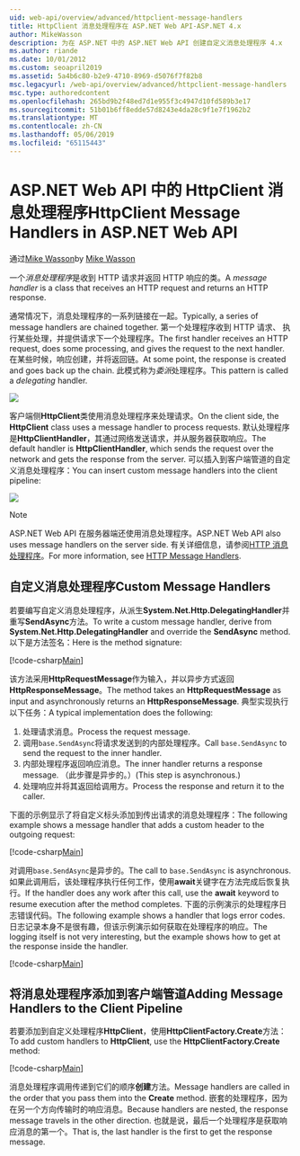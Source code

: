 ```yaml
---
uid: web-api/overview/advanced/httpclient-message-handlers
title: HttpClient 消息处理程序在 ASP.NET Web API-ASP.NET 4.x
author: MikeWasson
description: 为在 ASP.NET 中的 ASP.NET Web API 创建自定义消息处理程序 4.x
ms.author: riande
ms.date: 10/01/2012
ms.custom: seoapril2019
ms.assetid: 5a4b6c80-b2e9-4710-8969-d5076f7f82b8
msc.legacyurl: /web-api/overview/advanced/httpclient-message-handlers
msc.type: authoredcontent
ms.openlocfilehash: 265bd9b2f48ed7d1e955f3c4947d10fd589b3e17
ms.sourcegitcommit: 51b01b6ff8edde57d8243e4da28c9f1e7f1962b2
ms.translationtype: MT
ms.contentlocale: zh-CN
ms.lasthandoff: 05/06/2019
ms.locfileid: "65115443"
---
```

# <a name="httpclient-message-handlers-in-aspnet-web-api"></a><span data-ttu-id="85c59-103">ASP.NET Web API 中的 HttpClient 消息处理程序</span><span class="sxs-lookup"><span data-stu-id="85c59-103">HttpClient Message Handlers in ASP.NET Web API</span></span>

<span data-ttu-id="85c59-104">通过[Mike Wasson](https://github.com/MikeWasson)</span><span class="sxs-lookup"><span data-stu-id="85c59-104">by [Mike Wasson](https://github.com/MikeWasson)</span></span>

<span data-ttu-id="85c59-105">一个*消息处理程序*是收到 HTTP 请求并返回 HTTP 响应的类。</span><span class="sxs-lookup"><span data-stu-id="85c59-105">A *message handler* is a class that receives an HTTP request and returns an HTTP response.</span></span>

<span data-ttu-id="85c59-106">通常情况下，消息处理程序的一系列链接在一起。</span><span class="sxs-lookup"><span data-stu-id="85c59-106">Typically, a series of message handlers are chained together.</span></span> <span data-ttu-id="85c59-107">第一个处理程序收到 HTTP 请求、 执行某些处理，并提供请求下一个处理程序。</span><span class="sxs-lookup"><span data-stu-id="85c59-107">The first handler receives an HTTP request, does some processing, and gives the request to the next handler.</span></span> <span data-ttu-id="85c59-108">在某些时候，响应创建，并将返回链。</span><span class="sxs-lookup"><span data-stu-id="85c59-108">At some point, the response is created and goes back up the chain.</span></span> <span data-ttu-id="85c59-109">此模式称为*委派*处理程序。</span><span class="sxs-lookup"><span data-stu-id="85c59-109">This pattern is called a *delegating* handler.</span></span>

![](httpclient-message-handlers/_static/image1.png)

<span data-ttu-id="85c59-110">客户端侧**HttpClient**类使用消息处理程序来处理请求。</span><span class="sxs-lookup"><span data-stu-id="85c59-110">On the client side, the **HttpClient** class uses a message handler to process requests.</span></span> <span data-ttu-id="85c59-111">默认处理程序是**HttpClientHandler**，其通过网络发送请求，并从服务器获取响应。</span><span class="sxs-lookup"><span data-stu-id="85c59-111">The default handler is **HttpClientHandler**, which sends the request over the network and gets the response from the server.</span></span> <span data-ttu-id="85c59-112">可以插入到客户端管道的自定义消息处理程序：</span><span class="sxs-lookup"><span data-stu-id="85c59-112">You can insert custom message handlers into the client pipeline:</span></span>

![](httpclient-message-handlers/_static/image2.png)

> [!NOTE]
> <span data-ttu-id="85c59-113">ASP.NET Web API 在服务器端还使用消息处理程序。</span><span class="sxs-lookup"><span data-stu-id="85c59-113">ASP.NET Web API also uses message handlers on the server side.</span></span> <span data-ttu-id="85c59-114">有关详细信息，请参阅[HTTP 消息处理程序](http-message-handlers.md)。</span><span class="sxs-lookup"><span data-stu-id="85c59-114">For more information, see [HTTP Message Handlers](http-message-handlers.md).</span></span>

## <a name="custom-message-handlers"></a><span data-ttu-id="85c59-115">自定义消息处理程序</span><span class="sxs-lookup"><span data-stu-id="85c59-115">Custom Message Handlers</span></span>

<span data-ttu-id="85c59-116">若要编写自定义消息处理程序，从派生**System.Net.Http.DelegatingHandler**并重写**SendAsync**方法。</span><span class="sxs-lookup"><span data-stu-id="85c59-116">To write a custom message handler, derive from **System.Net.Http.DelegatingHandler** and override the **SendAsync** method.</span></span> <span data-ttu-id="85c59-117">以下是方法签名：</span><span class="sxs-lookup"><span data-stu-id="85c59-117">Here is the method signature:</span></span>

[!code-csharp[Main](httpclient-message-handlers/samples/sample1.cs)]

<span data-ttu-id="85c59-118">该方法采用**HttpRequestMessage**作为输入，并以异步方式返回**HttpResponseMessage**。</span><span class="sxs-lookup"><span data-stu-id="85c59-118">The method takes an **HttpRequestMessage** as input and asynchronously returns an **HttpResponseMessage**.</span></span> <span data-ttu-id="85c59-119">典型实现执行以下任务：</span><span class="sxs-lookup"><span data-stu-id="85c59-119">A typical implementation does the following:</span></span>

1. <span data-ttu-id="85c59-120">处理请求消息。</span><span class="sxs-lookup"><span data-stu-id="85c59-120">Process the request message.</span></span>
2. <span data-ttu-id="85c59-121">调用`base.SendAsync`将请求发送到的内部处理程序。</span><span class="sxs-lookup"><span data-stu-id="85c59-121">Call `base.SendAsync` to send the request to the inner handler.</span></span>
3. <span data-ttu-id="85c59-122">内部处理程序返回响应消息。</span><span class="sxs-lookup"><span data-stu-id="85c59-122">The inner handler returns a response message.</span></span> <span data-ttu-id="85c59-123">（此步骤是异步的。）</span><span class="sxs-lookup"><span data-stu-id="85c59-123">(This step is asynchronous.)</span></span>
4. <span data-ttu-id="85c59-124">处理响应并将其返回给调用方。</span><span class="sxs-lookup"><span data-stu-id="85c59-124">Process the response and return it to the caller.</span></span>

<span data-ttu-id="85c59-125">下面的示例显示了将自定义标头添加到传出请求的消息处理程序：</span><span class="sxs-lookup"><span data-stu-id="85c59-125">The following example shows a message handler that adds a custom header to the outgoing request:</span></span>

[!code-csharp[Main](httpclient-message-handlers/samples/sample2.cs)]

<span data-ttu-id="85c59-126">对调用`base.SendAsync`是异步的。</span><span class="sxs-lookup"><span data-stu-id="85c59-126">The call to `base.SendAsync` is asynchronous.</span></span> <span data-ttu-id="85c59-127">如果此调用后，该处理程序执行任何工作，使用**await**关键字在方法完成后恢复执行。</span><span class="sxs-lookup"><span data-stu-id="85c59-127">If the handler does any work after this call, use the **await** keyword to resume execution after the method completes.</span></span> <span data-ttu-id="85c59-128">下面的示例演示的处理程序日志错误代码。</span><span class="sxs-lookup"><span data-stu-id="85c59-128">The following example shows a handler that logs error codes.</span></span> <span data-ttu-id="85c59-129">日志记录本身不是很有趣，但该示例演示如何获取在处理程序的响应。</span><span class="sxs-lookup"><span data-stu-id="85c59-129">The logging itself is not very interesting, but the example shows how to get at the response inside the handler.</span></span>

[!code-csharp[Main](httpclient-message-handlers/samples/sample3.cs?highlight=10,13)]

## <a name="adding-message-handlers-to-the-client-pipeline"></a><span data-ttu-id="85c59-130">将消息处理程序添加到客户端管道</span><span class="sxs-lookup"><span data-stu-id="85c59-130">Adding Message Handlers to the Client Pipeline</span></span>

<span data-ttu-id="85c59-131">若要添加到自定义处理程序**HttpClient**，使用**HttpClientFactory.Create**方法：</span><span class="sxs-lookup"><span data-stu-id="85c59-131">To add custom handlers to **HttpClient**, use the **HttpClientFactory.Create** method:</span></span>

[!code-csharp[Main](httpclient-message-handlers/samples/sample4.cs)]

<span data-ttu-id="85c59-132">消息处理程序调用传递到它们的顺序**创建**方法。</span><span class="sxs-lookup"><span data-stu-id="85c59-132">Message handlers are called in the order that you pass them into the **Create** method.</span></span> <span data-ttu-id="85c59-133">嵌套的处理程序，因为在另一个方向传输时的响应消息。</span><span class="sxs-lookup"><span data-stu-id="85c59-133">Because handlers are nested, the response message travels in the other direction.</span></span> <span data-ttu-id="85c59-134">也就是说，最后一个处理程序是获取响应消息的第一个。</span><span class="sxs-lookup"><span data-stu-id="85c59-134">That is, the last handler is the first to get the response message.</span></span>
